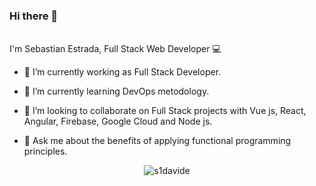 ### Hi there 👋

 <br> I'm Sebastian Estrada, Full Stack Web Developer :computer:<br>
<p align="left">


 
- 🔭 I’m currently working as Full Stack Developer.
- 🌱 I’m currently learning DevOps metodology. 
- 👯 I’m looking to collaborate on Full Stack projects with Vue js, React, Angular, Firebase, Google Cloud and Node js.
- 💬 Ask me about the benefits of applying functional programming principles.

  </p>

<p>
 
  <p align="center"> 
    <img src="https://github-readme-stats.vercel.app/api/top-langs/?username=s1davide" alt="s1davide" />
 </p>

 

 


